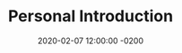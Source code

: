 ---
layout: post
title: Personal Introduction
date: 2020-02-07 12:00:00 -0200
description: A small welcome to my site. Come get to know me a bit more and find out where I come from. # Add post description (optional)
img: pondering.jpg # Add image post (optional)
tags: [Personal] # add tag
---